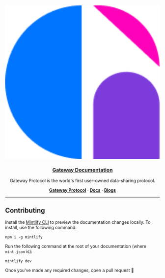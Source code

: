 <p align="center">
  <a href="https://docs.mygateway.xyz/">
    <img alt="Gateway Protocol" src="favicon.png" width="1000" />
    <h3 align="center">Gateway Documentation</h3>
  </a>
</p>

<p align="center">
    Gateway Protocol is the world's first user-owned data-sharing protocol</a>.
</p>

<p align="center">
  <a href="https://mygateway.xyz/"><strong>Gateway Protocol</strong></a> ·
  <a href="https://docs.mygateway.xyz/"><strong>Docs</strong></a> ·
  <a href="https://mygateway.xyz/blog"><strong>Blogs</strong></a>
</p>

---

## Contributing

Install the [Mintlify CLI](https://www.npmjs.com/package/mintlify) to preview the documentation changes locally. To install, use the following command:

```
npm i -g mintlify
```

Run the following command at the root of your documentation (where `mint.json` is):

```
mintlify dev
```

Once you've made any required changes, open a pull request 🚀
